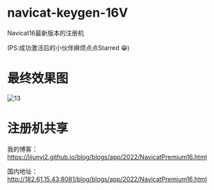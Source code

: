 # navicat-keygen-16V
Navicat16最新版本的注册机

(PS:成功激活后的小伙伴麻烦点点Starred 😁)

# 最终效果图
![13](https://user-images.githubusercontent.com/40384503/167231365-f6172235-53f8-484a-adf6-01d93a242c40.png)

# 注册机共享

我的博客：https://lijunyi2.github.io/blog/blogs/app/2022/NavicatPremium16.html

国内地址：http://182.61.15.43:8081/blog/blogs/app/2022/NavicatPremium16.html
